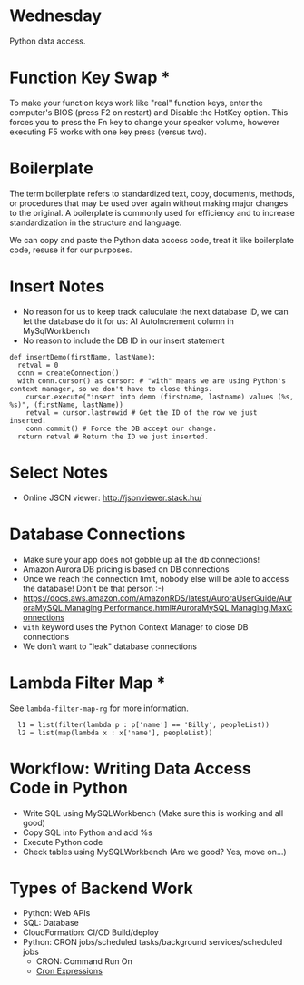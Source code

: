 # Wednesday
Python data access.

# Function Key Swap *
To make your function keys work like "real" function keys, enter the computer's BIOS (press F2 on restart) and Disable the HotKey option.  This forces you to press the Fn key to change your speaker volume, however executing F5 works with one key press (versus two).

# Boilerplate
The term boilerplate refers to standardized text, copy, documents, methods, or procedures that may be used over again without making major changes to the original. A boilerplate is commonly used for efficiency and to increase standardization in the structure and language.

We can copy and paste the Python data access code, treat it like boilerplate code, resuse it for our purposes.

# Insert Notes
- No reason for us to keep track caluculate the next database ID, we can let the database do it for us: AI AutoIncrement column in MySqlWorkbench
- No reason to include the DB ID in our insert statement
```
def insertDemo(firstName, lastName):
  retval = 0
  conn = createConnection()
  with conn.cursor() as cursor: # "with" means we are using Python's context manager, so we don't have to close things.
    cursor.execute("insert into demo (firstname, lastname) values (%s, %s)", (firstName, lastName))
    retval = cursor.lastrowid # Get the ID of the row we just inserted.
    conn.commit() # Force the DB accept our change.
  return retval # Return the ID we just inserted.
```

# Select Notes
- Online JSON viewer: http://jsonviewer.stack.hu/

# Database Connections
- Make sure your app does not gobble up all the db connections!
- Amazon Aurora DB pricing is based on DB connections
- Once we reach the connection limit, nobody else will be able to access the database!  Don't be that person :-)
- https://docs.aws.amazon.com/AmazonRDS/latest/AuroraUserGuide/AuroraMySQL.Managing.Performance.html#AuroraMySQL.Managing.MaxConnections
- `with` keyword uses the Python Context Manager to close DB connections
- We don't want to "leak" database connections

# Lambda Filter Map *
See `lambda-filter-map-rg` for more information.
```
  l1 = list(filter(lambda p : p['name'] == 'Billy', peopleList))
  l2 = list(map(lambda x : x['name'], peopleList))
```

# Workflow: Writing Data Access Code in Python
- Write SQL using MySQLWorkbench (Make sure this is working and all good)
- Copy SQL into Python and add %s
- Execute Python code
- Check tables using MySQLWorkbench (Are we good?  Yes, move on...)

# Types of Backend Work
- Python: Web APIs
- SQL: Database
- CloudFormation: CI/CD Build/deploy
- Python: CRON jobs/scheduled tasks/background services/scheduled jobs 
  - CRON: Command Run On
  - [Cron Expressions](https://docs.oracle.com/cd/E12058_01/doc/doc.1014/e12030/cron_expressions.htm)

